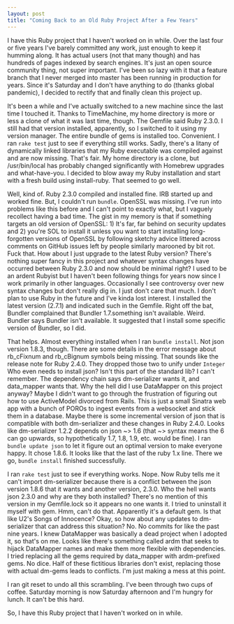 ```yaml
---
layout: post
title: "Coming Back to an Old Ruby Project After a Few Years"
---
```

I have this Ruby project that I haven't worked on in while. Over the last four
or five years I've barely committed any work, just enough to keep it humming
along.  It has actual users (not that many though) and has hundreds of pages
indexed by search engines. It's just an open source community thing, not super
important. I've been so lazy with it that a feature branch that I never merged
into master has been running in production for years. Since it's Saturday and I
don't have anything to do (thanks global pandemic), I decided to rectify that
and finally clean this project up.

It's been a while and I've actually switched to a new machine since the last
time I touched it.  Thanks to TimeMachine, my home directory is more or less a
clone of what it was last time, though.  The Gemfile said Ruby 2.3.0.  I still
had that version installed, apparently, so I switched to it using my version
manager.  The entire bundle of gems is installed too. Convenient.  I ran `rake
test` just to see if everything still works.  Sadly, there's a litany of
dynamically linked libraries that my Ruby executable was compiled against and
are now missing.  That's fair. My home directory is a clone, but /usr/bin/local
has probably changed significantly with Homebrew upgrades and what-have-you.  I
decided to blow away my Ruby installation and start with a fresh build using
install-ruby. That seemed to go well.

Well, kind of. Ruby 2.3.0 compiled and installed fine. IRB started up and worked
fine.  But, I couldn't run `bundle`. OpenSSL was missing.  I've run into
problems like this before and I can't point to exactly what, but I vaguely
recollect having a bad time. The gist in my memory is that if something targets
an old version of OpenSSL: 1) It's far, far behind on security updates and 2)
you're SOL to install it unless you want to start installing long-forgotten
versions of OpenSSL by following sketchy advice littered across comments on
GitHub issues left by people similarly marooned by bit rot.  Fuck that. How
about I just upgrade to the latest Ruby version?  There's nothing super fancy
in this project and whatever syntax changes have occurred between Ruby 2.3.0
and now should be minimal right?  I used to be an ardent Rubyist but I haven't
been following things for years now since I work primarily in other languages.
Occasionally I see controversy over new syntax changes but don't really dig in.
I just don't care that much. I don't plan to use Ruby in the future and I've
kinda lost interest.  I installed the latest version (2.7.1) and indicated such
in the Gemfile.  Right off the bat, Bundler complained that Bundler
1.7.something isn't available.  Weird. Bundler says Bundler isn't available.
It suggested that I install some specific version of Bundler, so I did.

That helps. Almost everything installed when I ran `bundle install`. Not json
version 1.8.3, though.  There are some details in the error message about
rb_cFixnum and rb_cBignum symbols being missing. That sounds like the release
note for Ruby 2.4.0. They dropped those two to unify under `Integer` Who even
needs to install json? Isn't this part of the standard lib? I can't remember.
The dependency chain says dm-serializer wants it, and data_mapper wants that.
Why the hell did I use DataMapper on this project anyway? Maybe I didn't want
to go through the frustration of figuring out how to use ActiveModel divorced
from Rails.  This is just a small Sinatra web app with a bunch of POROs to
ingest events from a websocket and stick them in a database.  Maybe there is
some incremental version of json that is compatible with both dm-serializer and
these changes in Ruby 2.4.0.  Looks like dm-serializer 1.2.2 depends on json ~>
1.6 (that ~> syntax means the 6 can go upwards, so hypothetically 1.7, 1.8,
1.9, etc. would be fine).  I ran `bundle update json` to let it figure out an
optimal version to make everyone happy. It chose 1.8.6. It looks like that the
last of the ruby 1.x line.  There we go, `bundle install` finished
successfully.

I ran `rake test` just to see if everything works.  Nope. Now Ruby tells me it
can't import dm-serializer because there is a conflict between the json version
1.8.6 that it wants and another version, 2.3.0.  Who the hell wants json 2.3.0
and why are they both installed?  There's no mention of this version in my
Gemfile.lock so it appears no one wants it.  I tried to uninstall it myself
with gem.  Hmm, can't do that. Apparently it's a default gem. Is that like U2's
Songs of Innocence?  Okay, so how about any updates to dm-serializer that can
address this situation?  No. No commits for like the past nine years.  I knew
DataMapper was basically a dead project when I adopted it, so that's on me.
Looks like there's something called ardm that seeks to hijack DataMapper names
and make them more flexible with dependencies.  I tried replacing all the gems
required by data_mapper with ardm-prefixed gems. No dice.  Half of these
fictitious libraries don't exist, replacing those with actual dm-gems leads to
conflicts.  I'm just making a mess at this point.

I ran git reset to undo all this scrambling. I've been through two cups of
coffee. Saturday morning is now Saturday afternoon and I'm hungry for lunch. It
can't be this hard.

So, I have this Ruby project that I haven't worked on in while.
